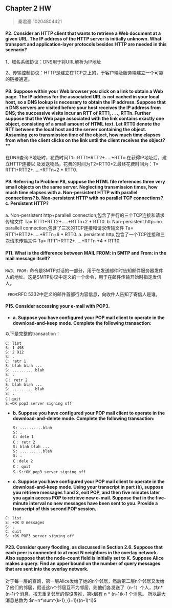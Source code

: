## Chapter 2 HW

> 秦君豪 10204804421

#### **P2. Consider an HTTP client that wants to retrieve a Web document at a given URL. The IP address of the HTTP server is initially unknown. What transport and application-layer protocols besides HTTP are needed in this scenario?**

1、域名系统协议：DNS用于将URL解析为IP地址

2、传输控制协议：HTTP是建立在TCP之上的，于客户端及服务端建立一个可靠的链接通道。



#### P8. Suppose within your Web browser you click on a link to obtain a Web page. The IP address for the associated URL is not cached in your local host, so a DNS lookup is necessary to obtain the IP address. Suppose that n DNS servers are visited before your host receives the IP address from DNS; the successive visits incur an RTT of RTT1, . . ., RTTn. Further suppose that the Web page associated with the link contains exactly one object, consisting of a small amount of HTML text. Let RTT0 denote the RTT between the local host and the server containing the object. Assuming zero transmission time of the object, how much time elapses from when the client clicks on the link until the client receives the object?**

在DNS查询IP地址时，花费时间T1= RTT1+RTT2+.....+RTTn.在获得IP地址后，建立HTTP连接以
及发送物品，花费的时间为T2=RTT0*2.最终花费时间为：T= RTT1+RTT2+.....+RTTn+2 * RTT0.



#### **P9. Referring to Problem P8, suppose the HTML file references three very small objects on the same server. Neglecting transmission times, how much time elapses with a. Non-persistent HTTP with parallel connections? b. Non-persistent HTTP with no parallel TCP connections? c. Persistent HTTP?**

a. Non-persistent http+parallell connection,包含了并行的三个TCP连接和请求传输文件 Ta=
RTT1+RTT2+.....+RTTn+2 * RTT0.
b. Non-persistent http+no parallell connection,包含了三次的TCP连接和请求传输文件 Ta=
RTT1+RTT2+.....+RTTn+6 * RTT0.
a. persistent http,包含了一个TCP连接和三次请求传输文件 Ta= RTT1+RTT2+.....+RTTn +4 * RTT0.



#### **P11. What is the difference between MAIL FROM: in SMTP and From: in the mail message itself?**

`MAIL FROM:` 命令是SMTP对话的一部分，用于在发送邮件时告知邮件服务器发件人的地址。这是SMTP协议中定义的一个命令，用于在邮件传输开始时指定发信人。

` FROM`:RFC 5332中定义的邮件首部行内容信息，向收件人告知了寄信人是谁。





#### **P15. Consider accessing your e-mail with POP3.**

- **a. Suppose you have configured your POP mail client to operate in the download-and-keep mode. Complete the following transaction:**

以下是完整的transaction：

```
C: list
S: 1 498 
S: 2 912 
S: . 
C: retr 1 
S: blah blah ... 
S: ..........blah 
S: . 
C： retr 2
S: blah blah ... 
S: ..........blah 
S: . 
C：quit
S:+OK pop3 server signing off
```



- **b. Suppose you have configured your POP mail client to operate in the download-and-delete mode. Complete the following transaction:**

  

  ```
  S: ..........blah 
  S: .
  C: dele 1
  C： retr 2
  S: blah blah ... 
  S: ..........blah 
  S: . 
  C：dele 2
  C： quit
  S：S:+OK pop3 server signing off
  
  ```

  

- **c.  Suppose you have configured your POP mail client to operate in the download-and-keep mode. Using your transcript in part (b), suppose you retrieve messages 1 and 2, exit POP, and then five minutes later you again access POP to retrieve new e-mail. Suppose that in the five-minute interval no new messages have been sent to you. Provide a transcript of this second POP session.**

```
C: list
S: +OK 0 messages
S: .
C: quit
S: +OK POP3 server signing off
```



#### **P23. Consider query flooding, as discussed in Section 2.6. Suppose that each peer is connected to at most N neighbors in the overlay network. Also suppose that the node-count field is initially set to K. Suppose Alice makes a query. Find an upper bound on the number of query messages that are sent into the overlay network**.



对于每一层的查询，第一层Alice发给了她的n个邻居，然后第二层n个邻居又发给了他们的邻居，假设这n个邻居互不为邻居，则他们各发送了（n-1）个人，共n*(n-1)个消息，按无重复邻居的假设类推，第k层有 n * (n-1)k-1 个消息。
所以最大消息总数为 $n+n*\sum^{k-1}_{i=1}{(n-1)^i}$